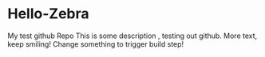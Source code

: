 # Hello-Zebra
My test github Repo
This is some description , testing out github.
More text, keep smiling!
Change something to trigger build step!
